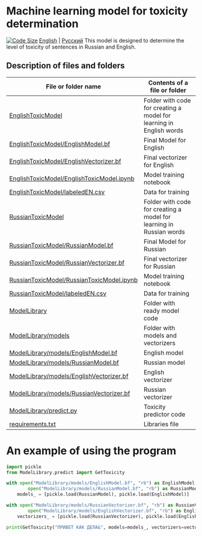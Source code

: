 # Machine learning model for toxicity determination
[![Code Size](https://img.shields.io/github/languages/code-size/D1ffic00lt/anonymous-bot-with-ML/tree/model)](https://github.com/D1ffic00lt/anonymous-bot-with-ML/tree/model)
[English](README.md) | [Русский](READMEru.md)
This model is designed to determine the level of toxicity of sentences in Russian and English.
## Description of files and folders
File or folder name  | Contents of a file or folder
----------------|----------------------
[EnglishToxicModel](EnglishToxicModel) | Folder with code for creating a model for learning in English words
[EnglishToxicModel/EnglishModel.bf](EnglishToxicModel/EnglishModel.bf) | Final Model for English
[EnglishToxicModel/EnglishVectorizer.bf](EnglishToxicModel/EnglishVectorizer.bf) | Final vectorizer for English
[EnglishToxicModel/EnglishToxicModel.ipynb](EnglishToxicModel/EnglishToxicModel.ipynb) | Model training notebook
[EnglishToxicModel/labeledEN.csv](EnglishToxicModel/labeledEN.csv) | Data for training
[RussianToxicModel](RussianToxicModel) | Folder with code for creating a model for learning in Russian words
[RussianToxicModel/RussianModel.bf](RussianToxicModel/RussianModel.bf) | Final Model for Russian
[RussianToxicModel/RussianVectorizer.bf](RussianToxicModel/RussianVectorizer.bf) | Final vectorizer for Russian
[RussianToxicModel/RussianToxicModel.ipynb](RussianToxicModel/RussianToxicModel.ipynb) | Model training notebook
[RussianToxicModel/labeledEN.csv](RussianToxicModel/labeledEN.csv) | Data for training
[ModelLibrary](ModelLibrary) | Folder with ready model code
[ModelLibrary/models](ModelLibrary/models) | Folder with models and vectorizers
[ModelLibrary/models/EnglishModel.bf](ModelLibrary/models/EnglishModel.bf) | English model
[ModelLibrary/models/RussianModel.bf](ModelLibrary/models/RussianModel.bf) | Russian model
[ModelLibrary/models/EnglishVectorizer.bf](ModelLibrary/models/EnglishVectorizer.bf) | English vectorizer
[ModelLibrary/models/RussianVectorizer.bf](ModelLibrary/models/RussianVectorizer.bf) | Russian vectorizer
[ModelLibrary/predict.py](ModelLibrary/predict.py) | Toxicity predictor code
[requirements.txt](requirements.txt) | Libraries file 

# An example of using the program
```Python
import pickle                                                                        # Loading library for reading models
from ModelLibrary.predict import GetToxicity                                         # Loading the training program

with open("ModelLibrary/models/EnglishModel.bf", "rb") as EnglishModel,              # Loading Models
        open("ModelLibrary/models/RussianModel.bf", "rb") as RussianModel:           # Loading Models
    models_ = [pickle.load(RussianModel), pickle.load(EnglishModel)]                 # Loading Models

with open("ModelLibrary/models/RussianVectorizer.bf", "rb") as RussianVectorizer,    # Loading vectorizers
        open("ModelLibrary/models/EnglishVectorizer.bf", "rb") as EnglishVectorizer: # Loading vectorizers
    vectorizers_ = [pickle.load(RussianVectorizer), pickle.load(EnglishVectorizer)]  # Loading vectorizers

print(GetToxicity("ПРИВЕТ КАК ДЕЛА&", models=models_, vectorizers=vectorizers_))     # Toxicity prediction
```

